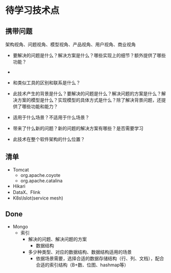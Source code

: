 # 待学习技术点

## 携带问题

架构视角、问题视角、模型视角、产品视角、用户视角、商业视角

- 要解决的问题是什么？解决方案是什么？哪些实现上的细节？额外提供了哪些功能？
- 

- 和类似工具的区别和联系是什么？
- 此技术产生的背景是什么？要解决的问题是什么？解决问题的方案是什么？解决方案的模型是什么？实现模型的具体方式是什么？除了解决背景问题，还提供了哪些功能和能力？
- 适用于什么场景？不适用于什么场景？
- 带来了什么新的问题？新的问题的解决方案有哪些？是否需要学习
- 此技术在整个软件架构的什么位置？



## 清单

- Tomcat
  - org.apache.coyote
  - org.apache.catalina
- Hikari
- DataX、Flink
- K8s\Islot(service mesh)







## Done

- Mongo
  - 索引
    - 解决的问题、解决问题的方案
      - 数据结构
    - 多少种类型、对应的数据结构、数据结构适用的场景
      - 依据场景需要，选择合适的数据存储结构（行、列、文档），配合合适的索引结构（B+数、位图、hashmap等）











